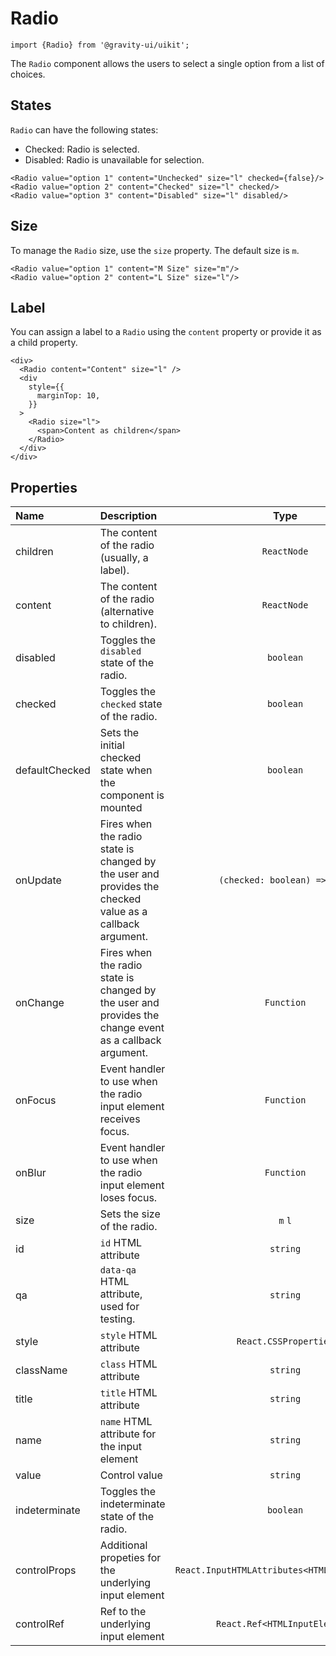 <!--GITHUB_BLOCK-->

# Radio

<!--/GITHUB_BLOCK-->

```tsx
import {Radio} from '@gravity-ui/uikit';
```

The `Radio` component allows the users to select a single option from a list of choices.

## States

`Radio` can have the following states:

- Checked: Radio is selected.
- Disabled: Radio is unavailable for selection.

<!--LANDING_BLOCK

<ExampleBlock
    code={`
<Radio value="option 1" content="Unchecked" size="l" checked={false}/>
<Radio value="option 2" content="Checked" size="l" checked/>
<Radio value="option 3" content="Disabled" size="l" disabled/>
`}
>
    <UIKit.Radio value="option 1" content="Unchecked" size="l" checked={false}/>
    <UIKit.Radio value="option 2" content="Checked" size="l" checked/>
    <UIKit.Radio value="option 3" content="Disabled" size="l" disabled/>
</ExampleBlock>

LANDING_BLOCK-->

<!--GITHUB_BLOCK-->

```tsx
<Radio value="option 1" content="Unchecked" size="l" checked={false}/>
<Radio value="option 2" content="Checked" size="l" checked/>
<Radio value="option 3" content="Disabled" size="l" disabled/>
```

<!--/GITHUB_BLOCK-->

## Size

To manage the `Radio` size, use the `size` property. The default size is `m`.

<!--LANDING_BLOCK

<ExampleBlock
    code={`
<Radio value="option 1" content="M Size" size="m"/>
<Radio value="option 2" content="L Size" size="l"/>
`}
>
    <UIKit.Radio value="option 1" content="M Size" size="m"/>
    <UIKit.Radio value="option 2" content="L Size" size="l"/>
</ExampleBlock>

LANDING_BLOCK-->

<!--GITHUB_BLOCK-->

```tsx
<Radio value="option 1" content="M Size" size="m"/>
<Radio value="option 2" content="L Size" size="l"/>
```

<!--/GITHUB_BLOCK-->

## Label

You can assign a label to a `Radio` using the `content` property or provide it as a child property.

<!--LANDING_BLOCK

<ExampleBlock
    code={`
<div>
  <Radio content="Content" size="l" />
  <div
    style={{
      marginTop: 10,
    }}
  >
    <Radio size="l">
      <span>Content as children</span>
    </Radio>
  </div>
</div>
`}
>
<div>
  <UIKit.Radio content="Content" size="l" />
  <div
    style={{
      marginTop: 10,
    }}
  >
    <UIKit.Radio size="l">
      <span>Content as children</span>
    </UIKit.Radio>
  </div>
</div>
</ExampleBlock>

LANDING_BLOCK-->

<!--GITHUB_BLOCK-->

```tsx
<div>
  <Radio content="Content" size="l" />
  <div
    style={{
      marginTop: 10,
    }}
  >
    <Radio size="l">
      <span>Content as children</span>
    </Radio>
  </div>
</div>
```

<!--/GITHUB_BLOCK-->

## Properties

| Name           | Description                                                                                              |                     Type                      | Default |
| :------------- | :------------------------------------------------------------------------------------------------------- | :-------------------------------------------: | :-----: |
| children       | The content of the radio (usually, a label).                                                             |                  `ReactNode`                  |         |
| content        | The content of the radio (alternative to children).                                                      |                  `ReactNode`                  |         |
| disabled       | Toggles the `disabled` state of the radio.                                                               |                   `boolean`                   | `false` |
| checked        | Toggles the `checked` state of the radio.                                                                |                   `boolean`                   | `false` |
| defaultChecked | Sets the initial checked state when the component is mounted                                             |                   `boolean`                   | `false` |
| onUpdate       | Fires when the radio state is changed by the user and provides the checked value as a callback argument. |         `(checked: boolean) => void`          |         |
| onChange       | Fires when the radio state is changed by the user and provides the change event as a callback argument.  |                  `Function`                   |         |
| onFocus        | Event handler to use when the radio input element receives focus.                                        |                  `Function`                   |         |
| onBlur         | Event handler to use when the radio input element loses focus.                                           |                  `Function`                   |         |
| size           | Sets the size of the radio.                                                                              |                    `m` `l`                    |   `m`   |
| id             | `id` HTML attribute                                                                                      |                   `string`                    |         |
| qa             | `data-qa` HTML attribute, used for testing.                                                              |                   `string`                    |         |
| style          | `style` HTML attribute                                                                                   |             `React.CSSProperties`             |         |
| className      | `class` HTML attribute                                                                                   |                   `string`                    |         |
| title          | `title` HTML attribute                                                                                   |                   `string`                    |         |
| name           | `name` HTML attribute for the input element                                                              |                   `string`                    |         |
| value          | Control value                                                                                            |                   `string`                    |         |
| indeterminate  | Toggles the indeterminate state of the radio.                                                            |                   `boolean`                   | `false` |
| controlProps   | Additional propeties for the underlying input element                                                    | `React.InputHTMLAttributes<HTMLInputElement>` |         |
| controlRef     | Ref to the underlying input element                                                                      |         `React.Ref<HTMLInputElement>`         |         |
